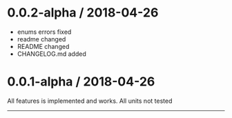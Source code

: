 
0.0.2-alpha / 2018-04-26
==================

  * enums errors fixed
  * readme changed
  * README changed
  * CHANGELOG.md added

0.0.1-alpha / 2018-04-26
==================

All features is implemented and works.
All units not tested
___


